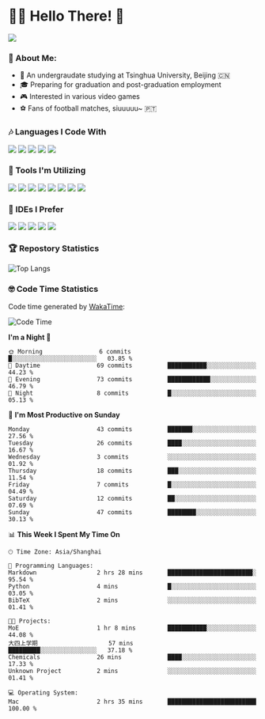 # 😶‍🌫️ Hello There! 🤩
![](Walt.jpeg)
### 🫣 About Me:

- 🏫 An undergraudate studying at Tsinghua University, Beijing 🇨🇳
- 🎓 Preparing for graduation and post-graduation employment
- 🎮 Interested in various video games
- ⚽ Fans of football matches, siuuuuu~ 🇵🇹

### 🎶 Languages I Code With

![](https://img.shields.io/badge/Python-purple?logo=python) ![](https://img.shields.io/badge/C++-blue?logo=cplusplus) ![](https://img.shields.io/badge/Typescript-darkblue?logo=typescript) ![](https://img.shields.io/badge/Javascript-orange?logo=javascript) ![](https://img.shields.io/badge/Rust-yellow?logo=rust) 

### 👀 Tools I'm Utilizing

![](https://img.shields.io/badge/Pytorch-darkred?logo=pytorch) ![](https://img.shields.io/badge/Torch_Geometric-red?logo=pyg) ![](https://img.shields.io/badge/Jupyter-yellow?logo=jupyter) ![](https://img.shields.io/badge/OpenCV-blue?logo=opencv) ![](https://img.shields.io/badge/React-darkblue?logo=react) ![](https://img.shields.io/badge/mysql-3C5280?logo=Mysql) ![](https://img.shields.io/badge/OpenAI-green?logo=openai) ![](https://img.shields.io/badge/Node.JS-darkgreen?logo=nodedotjs) 

### 🤔 IDEs I Prefer

![](https://img.shields.io/badge/Visual_Studio-darkpink?logo=visualstudio) ![](https://img.shields.io/badge/VSCode-blue?logo=visualstudiocode) ![](https://img.shields.io/badge/Ps-darkblue?logo=adobephotoshop) ![](https://img.shields.io/badge/Pr-purple?logo=adobepremierepro) ![](https://img.shields.io/badge/Office-red?logo=microsoft)

### 🏆 Repostory Statistics

![Top Langs](https://github-readme-stats.vercel.app/api/top-langs/?username=EkkoXiao&layout=compact&hide=html)

### 🤓 Code Time Statistics

Code time generated by [WakaTime](https://wakatime.com/):

<!--START_SECTION:waka-->
![Code Time](http://img.shields.io/badge/Code%20Time-176%20hrs%2050%20mins-blue)

**I'm a Night 🦉** 

```text
🌞 Morning                6 commits           █░░░░░░░░░░░░░░░░░░░░░░░░   03.85 % 
🌆 Daytime                69 commits          ███████████░░░░░░░░░░░░░░   44.23 % 
🌃 Evening                73 commits          ████████████░░░░░░░░░░░░░   46.79 % 
🌙 Night                  8 commits           █░░░░░░░░░░░░░░░░░░░░░░░░   05.13 % 
```
📅 **I'm Most Productive on Sunday** 

```text
Monday                   43 commits          ███████░░░░░░░░░░░░░░░░░░   27.56 % 
Tuesday                  26 commits          ████░░░░░░░░░░░░░░░░░░░░░   16.67 % 
Wednesday                3 commits           ░░░░░░░░░░░░░░░░░░░░░░░░░   01.92 % 
Thursday                 18 commits          ███░░░░░░░░░░░░░░░░░░░░░░   11.54 % 
Friday                   7 commits           █░░░░░░░░░░░░░░░░░░░░░░░░   04.49 % 
Saturday                 12 commits          ██░░░░░░░░░░░░░░░░░░░░░░░   07.69 % 
Sunday                   47 commits          ████████░░░░░░░░░░░░░░░░░   30.13 % 
```


📊 **This Week I Spent My Time On** 

```text
🕑︎ Time Zone: Asia/Shanghai

💬 Programming Languages: 
Markdown                 2 hrs 28 mins       ████████████████████████░   95.54 % 
Python                   4 mins              █░░░░░░░░░░░░░░░░░░░░░░░░   03.05 % 
BibTeX                   2 mins              ░░░░░░░░░░░░░░░░░░░░░░░░░   01.41 % 

🐱‍💻 Projects: 
MoE                      1 hr 8 mins         ███████████░░░░░░░░░░░░░░   44.08 % 
大四上学期                    57 mins             █████████░░░░░░░░░░░░░░░░   37.18 % 
Chemicals                26 mins             ████░░░░░░░░░░░░░░░░░░░░░   17.33 % 
Unknown Project          2 mins              ░░░░░░░░░░░░░░░░░░░░░░░░░   01.41 % 

💻 Operating System: 
Mac                      2 hrs 35 mins       █████████████████████████   100.00 % 
```


<!--END_SECTION:waka-->
<!--
**EkkoXiao/EkkoXiao** is a ✨ _special_ ✨ repository because its `README.md` (this file) appears on your GitHub profile.

Here are some ideas to get you started:

- 🔭 I’m currently working on ...
- 🌱 I’m currently learning ...
- 👯 I’m looking to collaborate on ...
- 🤔 I’m looking for help with ...
- 💬 Ask me about ...
- 📫 How to reach me: ...
- 😄 Pronouns: ...
- ⚡ Fun fact: ...
-->
